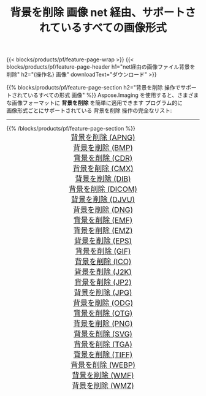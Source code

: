 ﻿---
title: 背景を削除 画像 net 経由、サポートされているすべての画像形式 
weight: 3920
url: /ja/net/remove-background 
lang: ja
langdirlevel: 2
locales: zh-hans,ja,it,ru,de,es,fr,nl,id,lt,pl,pt,vi,tr,ko,zh-hant,ar,hi,th,sv,cs,uk,he
description: Aspose.Imaging を使用すると、net 経由で簡単に 背景を削除 イメージを作成できます
---

{{< blocks/products/pf/feature-page-wrap >}}
{{< blocks/products/pf/feature-page-header h1="net経由の画像ファイル背景を削除" h2="{操作名} 画像" downloadText="ダウンロード" >}}


{{% blocks/products/pf/feature-page-section  h2="背景を削除 操作でサポートされているすべての形式 画像" %}}
Aspose.Imaging を使用すると、さまざまな画像フォーマットに **背景を削除** を簡単に適用できます プログラム的に
<br/>
画像形式ごとにサポートされている 背景を削除 操作の完全なリスト:
<hr/>
{{% /blocks/products/pf/feature-page-section %}}
<div class="container-fluid productfamilypage bg-gray">
    <div class="convertypes bg-gray agp-content section">
        <div class="container">
		<div class="row other-converters" style="gap: 10px;font-size: 19px;text-align:center;">
		    <div class='col-md-2 other-converter remove-lp remove-rp'><a href="/imaging/ja/net/remove-background/apng" style="padding:15px;">背景を削除 (APNG)</a></div><div class='col-md-2 other-converter remove-lp remove-rp'><a href="/imaging/ja/net/remove-background/bmp" style="padding:15px;">背景を削除 (BMP)</a></div><div class='col-md-2 other-converter remove-lp remove-rp'><a href="/imaging/ja/net/remove-background/cdr" style="padding:15px;">背景を削除 (CDR)</a></div><div class='col-md-2 other-converter remove-lp remove-rp'><a href="/imaging/ja/net/remove-background/cmx" style="padding:15px;">背景を削除 (CMX)</a></div><div class='col-md-2 other-converter remove-lp remove-rp'><a href="/imaging/ja/net/remove-background/dib" style="padding:15px;">背景を削除 (DIB)</a></div><div class='col-md-2 other-converter remove-lp remove-rp'><a href="/imaging/ja/net/remove-background/dicom" style="padding:15px;">背景を削除 (DICOM)</a></div><div class='col-md-2 other-converter remove-lp remove-rp'><a href="/imaging/ja/net/remove-background/djvu" style="padding:15px;">背景を削除 (DJVU)</a></div><div class='col-md-2 other-converter remove-lp remove-rp'><a href="/imaging/ja/net/remove-background/dng" style="padding:15px;">背景を削除 (DNG)</a></div><div class='col-md-2 other-converter remove-lp remove-rp'><a href="/imaging/ja/net/remove-background/emf" style="padding:15px;">背景を削除 (EMF)</a></div><div class='col-md-2 other-converter remove-lp remove-rp'><a href="/imaging/ja/net/remove-background/emz" style="padding:15px;">背景を削除 (EMZ)</a></div><div class='col-md-2 other-converter remove-lp remove-rp'><a href="/imaging/ja/net/remove-background/eps" style="padding:15px;">背景を削除 (EPS)</a></div><div class='col-md-2 other-converter remove-lp remove-rp'><a href="/imaging/ja/net/remove-background/gif" style="padding:15px;">背景を削除 (GIF)</a></div><div class='col-md-2 other-converter remove-lp remove-rp'><a href="/imaging/ja/net/remove-background/ico" style="padding:15px;">背景を削除 (ICO)</a></div><div class='col-md-2 other-converter remove-lp remove-rp'><a href="/imaging/ja/net/remove-background/j2k" style="padding:15px;">背景を削除 (J2K)</a></div><div class='col-md-2 other-converter remove-lp remove-rp'><a href="/imaging/ja/net/remove-background/jp2" style="padding:15px;">背景を削除 (JP2)</a></div><div class='col-md-2 other-converter remove-lp remove-rp'><a href="/imaging/ja/net/remove-background/jpg" style="padding:15px;">背景を削除 (JPG)</a></div><div class='col-md-2 other-converter remove-lp remove-rp'><a href="/imaging/ja/net/remove-background/odg" style="padding:15px;">背景を削除 (ODG)</a></div><div class='col-md-2 other-converter remove-lp remove-rp'><a href="/imaging/ja/net/remove-background/otg" style="padding:15px;">背景を削除 (OTG)</a></div><div class='col-md-2 other-converter remove-lp remove-rp'><a href="/imaging/ja/net/remove-background/png" style="padding:15px;">背景を削除 (PNG)</a></div><div class='col-md-2 other-converter remove-lp remove-rp'><a href="/imaging/ja/net/remove-background/svg" style="padding:15px;">背景を削除 (SVG)</a></div><div class='col-md-2 other-converter remove-lp remove-rp'><a href="/imaging/ja/net/remove-background/tga" style="padding:15px;">背景を削除 (TGA)</a></div><div class='col-md-2 other-converter remove-lp remove-rp'><a href="/imaging/ja/net/remove-background/tiff" style="padding:15px;">背景を削除 (TIFF)</a></div><div class='col-md-2 other-converter remove-lp remove-rp'><a href="/imaging/ja/net/remove-background/webp" style="padding:15px;">背景を削除 (WEBP)</a></div><div class='col-md-2 other-converter remove-lp remove-rp'><a href="/imaging/ja/net/remove-background/wmf" style="padding:15px;">背景を削除 (WMF)</a></div><div class='col-md-2 other-converter remove-lp remove-rp'><a href="/imaging/ja/net/remove-background/wmz" style="padding:15px;">背景を削除 (WMZ)</a></div>
                </div>
        </div>
    </div>
</div>
<br/>
